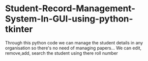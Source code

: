 # Student-Record-Management-System-In-GUI-using-python-tkinter
Through this python code we can manage the student details in any organisation so there's no need of managing papers... We can edit, remove,add, search the student using there roll number 
